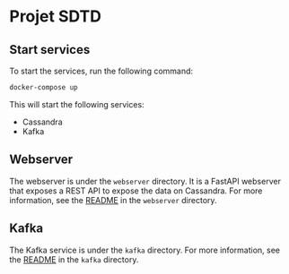 # Projet SDTD

## Start services
To start the services, run the following command:
```bash
docker-compose up
```
This will start the following services:
- Cassandra
- Kafka

## Webserver
The webserver is under the `webserver` directory. It is a FastAPI webserver that exposes a REST API to expose the data on Cassandra. For more information, see the [README](webserver/README.md) in the `webserver` directory.

## Kafka
The Kafka service is under the `kafka` directory. For more information, see the [README](kafka/README.md) in the `kafka` directory.